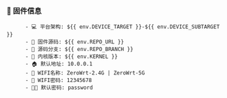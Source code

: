 ### 📒 固件信息
          - 💻 平台架构: ${{ env.DEVICE_TARGET }}-${{ env.DEVICE_SUBTARGET }}
          - 🔧 固件源码: ${{ env.REPO_URL }}
          - 🌿 源码分支: ${{ env.REPO_BRANCH }}
          - 🧬 内核版本: ${{ env.KERNEL }}
          - 🏠 默认地址: 10.0.0.1
          - 📶 WIFI名称: ZeroWrt-2.4G | ZeroWrt-5G
          - 🔐 WIFI密码: 12345678
          - 🧑‍💻 默认密码: password
